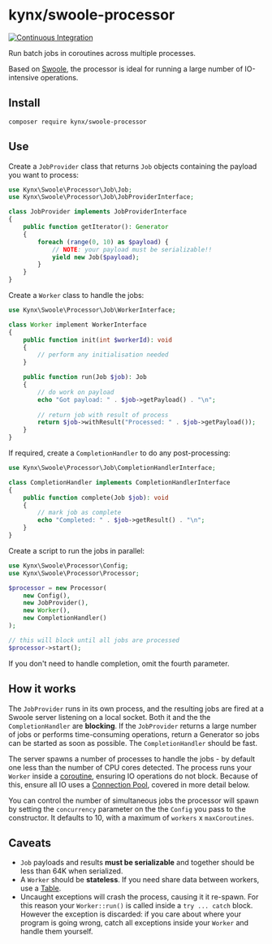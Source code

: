 # kynx/swoole-processor

[![Continuous Integration](https://github.com/kynx/swoole-processor/actions/workflows/continuous-integration.yml/badge.svg)](https://github.com/kynx/swoole-processor/actions/workflows/continuous-integration.yml)

Run batch jobs in coroutines across multiple processes.

Based on [Swoole], the processor is ideal for running a large number of IO-intensive operations.

## Install

```commandline
composer require kynx/swoole-processor
```

## Use

Create a `JobProvider` class that returns `Job` objects containing the payload you want to process:

```php
use Kynx\Swoole\Processor\Job\Job;
use Kynx\Swoole\Processor\Job\JobProviderInterface;

class JobProvider implements JobProviderInterface
{
    public function getIterator(): Generator
    {
        foreach (range(0, 10) as $payload) {
            // NOTE: your payload must be serializable!!
            yield new Job($payload);
        }
    }
}
```

Create a `Worker` class to handle the jobs:

```php
use Kynx\Swoole\Processor\Job\WorkerInterface;

class Worker implement WorkerInterface
{
    public function init(int $workerId): void
    {
        // perform any initialisation needed
    }

    public function run(Job $job): Job
    {
        // do work on payload
        echo "Got payload: " . $job->getPayload() . "\n";
        
        // return job with result of process
        return $job->withResult("Processed: " . $job->getPayload());
    }
}
```

If required, create a `CompletionHandler` to do any post-processing:

```php
use Kynx\Swoole\Processor\Job\CompletionHandlerInterface;

class CompletionHandler implements CompletionHandlerInterface
{
    public function complete(Job $job): void
    {
        // mark job as complete
        echo "Completed: " . $job->getResult() . "\n";
    }
}
```

Create a script to run the jobs in parallel:

```php
use Kynx\Swoole\Processor\Config;
use Kynx\Swoole\Processor\Processor;

$processor = new Processor(
    new Config(),
    new JobProvider(),
    new Worker(),
    new CompletionHandler()
);

// this will block until all jobs are processed
$processor->start();
```

If you don't need to handle completion, omit the fourth parameter.

## How it works

The `JobProvider` runs in its own process, and the resulting jobs are fired at a Swoole server listening on a local
socket. Both it and the the `CompletionHandler` are **blocking**. If the `JobProvider` returns a large number of jobs or
performs time-consuming operations, return a Generator so jobs can be started as soon as possible. The
`CompletionHandler` should be fast.

The server spawns a number of processes to handle the jobs - by default one less than the number of CPU cores detected.
The process runs your `Worker` inside a [coroutine], ensuring IO operations do not block. Because of this, ensure all IO
uses a [Connection Pool], covered in more detail below.

You can control the number of simultaneous jobs the processor will spawn by setting the `concurrency` parameter on the
the `Config` you pass to the constructor. It defaults to 10, with a maximum of `workers` x `maxCoroutines`.

## Caveats

* `Job` payloads and results **must be serializable** and together should be less than 64K when serialized.
* A `Worker` should be **stateless**. If you need share data between workers, use a [Table].
* Uncaught exceptions will crash the process, causing it it re-spawn. For this reason your `Worker::run()` is called
  inside a `try ... catch` block. However the exception is discarded: if you care about where your program is going
  wrong, catch all exceptions inside your `Worker`  and handle them yourself.

[Swoole]: https://wiki.swoole.com
[coroutine]: https://wiki.swoole.com/en/#/start/coroutine
[Connection Pool]: https://wiki.swoole.com/en/#/coroutine/conn_pool
[Table]: https://wiki.swoole.com/en/#/memory/table
